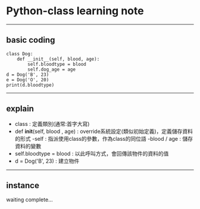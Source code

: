 # Python-class learning note
---
## **basic coding**

```
class Dog:
    def __init__(self, blood, age):
        self.bloodtype = blood
        self.dog_age = age
d = Dog('B', 23)
e = Dog('O', 20)
print(d.bloodtype)
```
---
## **explain**
* class : 定義類別(通常:首字大寫)
* def __init__(self, blood , age) : override系統設定(類似初始定義)，定義儲存資料的形式
-self : 指派使用class的參數，作為class的同位語
-blood / age : 儲存資料的變數
* self.bloodtype = blood : 以此呼叫方式，會回傳該物件的資料的值
* d = Dog('B', 23) : 建立物件
---
## **instance**

waiting complete...